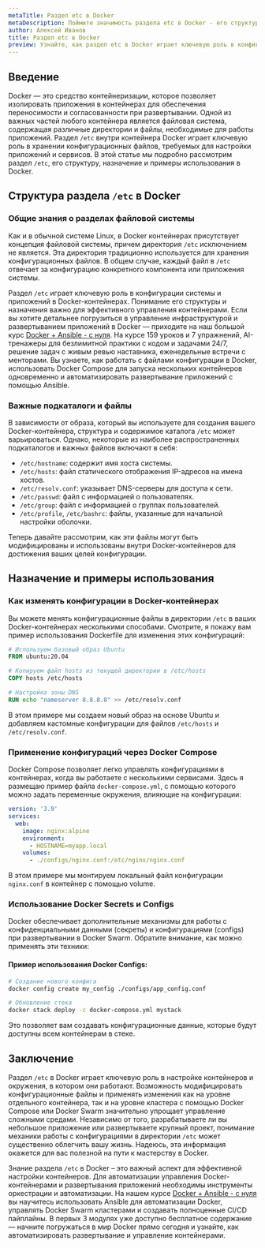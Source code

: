 ```yaml
---
metaTitle: Раздел etc в Docker
metaDescription: Поймите значимость раздела etc в Docker - его структура, назначение и примеры использования в контейнерах для конфигурации систем и приложений
author: Алексей Иванов
title: Раздел etc в Docker
preview: Узнайте, как раздел etc в Docker играет ключевую роль в конфигурации контейнеров, включая важные файлы и их применение на практике. Эта статья предлагает исчерпывающее руководство по этой теме
---
```


## Введение

Docker — это средство контейнеризации, которое позволяет изолировать приложения в контейнерах для обеспечения переносимости и согласованности при развертывании. Одной из важных частей любого контейнера является файловая система, содержащая различные директории и файлы, необходимые для работы приложений. Раздел `/etc` внутри контейнера Docker играет ключевую роль в хранении конфигурационных файлов, требуемых для настройки приложений и сервисов. В этой статье мы подробно рассмотрим раздел `/etc`, его структуру, назначение и примеры использования в Docker.

## Структура раздела `/etc` в Docker

### Общие знания о разделах файловой системы

Как и в обычной системе Linux, в Docker контейнерах присутствует концепция файловой системы, причем директория `/etc` исключением не является. Эта директория традиционно используется для хранения конфигурационных файлов. В общем случае, каждый файл в `/etc` отвечает за конфигурацию конкретного компонента или приложения системы.

Раздел `/etc` играет ключевую роль в конфигурации системы и приложений в Docker-контейнерах. Понимание его структуры и назначения важно для эффективного управления контейнерами. Если вы хотите детальнее погрузиться в управление инфраструктурой и развертыванием приложений в Docker — приходите на наш большой курс [Docker + Ansible - с нуля](https://purpleschool.ru/course/docker). На курсе 159 уроков и 7 упражнений, AI-тренажеры для безлимитной практики с кодом и задачами 24/7, решение задач с живым ревью наставника, еженедельные встречи с менторами. Вы узнаете, как работать с файлами конфигурации в Docker, использовать Docker Compose для запуска нескольких контейнеров одновременно и автоматизировать развертывание приложений с помощью Ansible.

### Важные подкаталоги и файлы

В зависимости от образа, который вы используете для создания вашего Docker-контейнера, структура и содержимое каталога `/etc` может варьироваться. Однако, некоторые из наиболее распространенных подкаталогов и важных файлов включают в себя:

- `/etc/hostname`: содержит имя хоста системы.
- `/etc/hosts`: файл статического отображения IP-адресов на имена хостов.
- `/etc/resolv.conf`: указывает DNS-серверы для доступа к сети.
- `/etc/passwd`: файл с информацией о пользователях.
- `/etc/group`: файл с информацией о группах пользователей.
- `/etc/profile`, `/etc/bashrc`: файлы, указанные для начальной настройки оболочки.

Теперь давайте рассмотрим, как эти файлы могут быть модифицированы и использованы внутри Docker-контейнеров для достижения ваших целей конфигурации.

## Назначение и примеры использования

### Как изменять конфигурации в Docker-контейнерах

Вы можете менять конфигурационные файлы в директории `/etc` в ваших Docker-контейнерах несколькими способами. Смотрите, я покажу вам пример использования Dockerfile для изменения этих конфигураций:

```Dockerfile
# Используем базовый образ Ubuntu
FROM ubuntu:20.04

# Копируем файл hosts из текущей директории в /etc/hosts
COPY hosts /etc/hosts

# Настройка зоны DNS
RUN echo "nameserver 8.8.8.8" >> /etc/resolv.conf
```

В этом примере мы создаем новый образ на основе Ubuntu и добавляем кастомные конфигурации для файлов `/etc/hosts` и `/etc/resolv.conf`. 

### Применение конфигураций через Docker Compose

Docker Compose позволяет легко управлять конфигурациями в контейнерах, когда вы работаете с несколькими сервисами. Здесь я размещаю пример файла `docker-compose.yml`, с помощью которого можно задать переменные окружения, влияющие на конфигурации:

```yaml
version: '3.9'
services:
  web:
    image: nginx:alpine
    environment:
      - HOSTNAME=myapp.local
    volumes:
      - ./configs/nginx.conf:/etc/nginx/nginx.conf
```

В этом примере мы монтируем локальный файл конфигурации `nginx.conf` в контейнер с помощью volume.

### Использование Docker Secrets и Configs

Docker обеспечивает дополнительные механизмы для работы с конфиденциальными данными (секреты) и конфигурациями (configs) при развертывании в Docker Swarm. Обратите внимание, как можно применять эти техники:

#### Пример использования Docker Configs:

```bash
# Создание нового конфига
docker config create my_config ./configs/app_config.conf

# Обновление стека
docker stack deploy -c docker-compose.yml mystack
```

Это позволяет вам создавать конфигурационные данные, которые будут доступны всем контейнерам в стеке.

## Заключение

Раздел `/etc` в Docker играет ключевую роль в настройке контейнеров и окружения, в котором они работают. Возможность модифицировать конфигурационные файлы и применять изменения как на уровне отдельного контейнера, так и на уровне кластера с помощью Docker Compose или Docker Swarm значительно упрощает управление сложными средами. Независимо от того, разрабатываете ли вы небольшое приложение или развертываете крупный проект, понимание механики работы с конфигурациями в директоpии `/etc` может существенно облегчить вашу жизнь. Надеюсь, эта информация окажется для вас полезной на пути к мастерству в Docker.

Знание раздела `/etc` в Docker – это важный аспект для эффективной настройки контейнеров. Для автоматизации управления Docker-контейнерами и развертывания приложений необходимы инструменты оркестрации и автоматизации. На нашем курсе [Docker + Ansible - с нуля](https://purpleschool.ru/course/docker) вы научитесь использовать Ansible для автоматизации Docker, управлять Docker Swarm кластерами и создавать полноценные CI/CD пайплайны. В первых 3 модулях уже доступно бесплатное содержание — начните погружаться в мир Docker прямо сегодня и узнайте, как автоматизировать развертывание и управление контейнерами.
